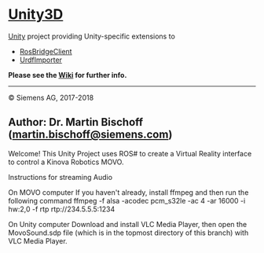 ﻿# [Unity3D](https://github.com/siemens/ros-sharp/tree/master/Unity3D) #
[Unity](https://unity3d.com/) project providing Unity-specific extensions to
* [RosBridgeClient](https://github.com/siemens/ros-sharp/tree/master/RosBridgeClient)
* [UrdfImporter](https://github.com/siemens/ros-sharp/tree/master/UrdfImporter)

__Please see the [Wiki](https://github.com/siemens/ros-sharp/wiki) for further info.__

---

© Siemens AG, 2017-2018

Author: Dr. Martin Bischoff (martin.bischoff@siemens.com)
------------------------------------------------------------------------------------------

Welcome! This Unity Project uses ROS# to create a Virtual Reality interface to control a 
Kinova Robotics MOVO.

Instructions for streaming Audio

On MOVO computer
If you haven't already, install ffmpeg and then run the following command
ffmpeg -f alsa -acodec pcm_s32le -ac 4 -ar 16000 -i hw:2,0 -f rtp rtp://234.5.5.5:1234

On Unity computer
Download and install VLC Media Player, then open the MovoSound.sdp file (which is in the 
topmost directory of this branch) with VLC Media Player.
